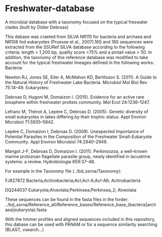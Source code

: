 # Freshwater-database 

A microbial database with a taxonomy focused on the typical freswater clades (built by Didier Debroas)

This dabase was craeted from SILVA NR115 for bacteria and archaea and NR108 fod eukaryotes  (Pruesse et al., 2007).16S and 18S sequences were extracted from the SSURef SILVA database according to the following criteria: length > 1,200 bp, quality score >75% and a pintail value > 50. In addition, the taxonomy of this reference database was modified to take account for the typical freshwater lineages defined in the following works:
Bacteria: 

Newton RJ, Jones SE, Eiler A, McMahon KD, Bertilsson S. (2011). A Guide to the Natural History of Freshwater Lake Bacteria. Microbiol Mol Biol Rev 75:14–49.
Eukaryotes:

Debroas D, Hugoni M, Domaizon I. (2015). Evidence for an active rare biosphere within freshwater protists community. Mol Ecol 24:1236–1247.

Lefranc M, Thénot A, Lepère C, Debroas D. (2005). Genetic diversity of small eukaryotes in lakes differing by their trophic status. Appl Environ Microbiol 71:5935–5942.

Lepère C, Domaizon I, Debroas D. (2008). Unexpected Importance of Potential Parasites in the Composition of the Freshwater Small-Eukaryote Community. Appl Environ Microbiol 74:2940–2949.

Mangot J-F, Debroas D, Domaizon I. (2011). Perkinsozoa, a well-known marine protozoan flagellate parasite group, newly identified in lacustrine systems: a review. Hydrobiologia 659:37–48.


For example in the Taxonomy file (../bd_ssrna/Taxonomy):

FJ827872	Bacteria;Actinobacteria;AcI;AcI-A;AcI-A6;	Actinobacteria

DQ244037	Eukaryota;Alveolata;Perkinsea;Perkinsea_2;	Alveolata

These sequences can be found in the fasta files in the forder:  ../bd_ssrna/Reference_all/Reference_bases/Reference_base_(bacteria|archaea|eukaryota).fasta

With the hmmer profiles and aligned sequences included in this repository, this dabase can be used with PANAM or for a sequence similarity searching  (BLAST, vsearch...)
